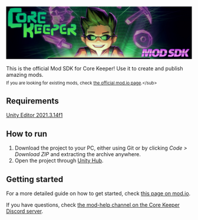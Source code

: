 ![Core Keeper Mod SDK](banner.png)

This is the official Mod SDK for Core Keeper! Use it to create and publish amazing mods.<br>
<sub>If you are looking for existing mods, check [the official mod.io page]([https://mod.io/](https://mod.io/g/corekeeper)).</sub>

## Requirements
[Unity Editor 2021.3.14f1](https://unity.com/releases/editor/whats-new/2021.3.14)

## How to run

1. Download the project to your PC, either using Git or by clicking _Code > Download ZIP_ and extracting the archive anywhere.
2. Open the project through [Unity Hub](https://unity.com/unity-hub).

## Getting started
For a more detailed guide on how to get started, check [this page on mod.io]([https://mod.io/](https://mod.io/g/corekeeper/r/core-keeper-mod-sdk-introduction)).

If you have questions, check [the mod-help channel on the Core Keeper Discord server](https://discord.gg/CoreKeeper).
